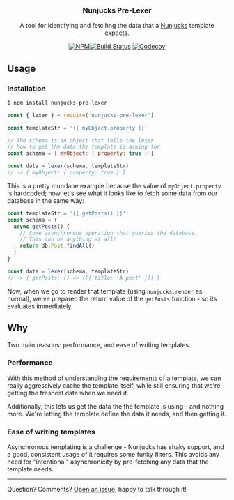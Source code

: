 <h3 align="center">Nunjucks Pre-Lexer</h3>
<p align="center">A tool for identifying and fetcihng the data that a <a href="https://mozilla.github.io/nunjucks">Nunjucks</a> template expects.<p>
<p align="center"><a href="https://npmjs.com/package/nunjucks-pre-lexer"><img src="https://badgen.net/npm/v/nunjucks-pre-lexer" alt="NPM"></a><a href="https://travis-ci.org/JasonEtco/nunjucks-pre-lexer"><img src="https://badgen.now.sh/travis/JasonEtco/nunjucks-pre-lexer" alt="Build Status"></a> <a href="https://codecov.io/gh/JasonEtco/nunjucks-pre-lexer/"><img src="https://badgen.now.sh/codecov/c/github/JasonEtco/nunjucks-pre-lexer" alt="Codecov"></a></p>

## Usage

### Installation

```sh
$ npm install nunjucks-pre-lexer
```

```js
const { lexer } = require('nunjucks-pre-lexer')

const templateStr = '{{ myObject.property }}'

// The schema is an object that tells the lexer
// how to get the data the template is asking for
const schema = { myObject: { property: true } }

const data = lexer(schema, templateStr)
// -> { myObject: { property: true } }
```

This is a pretty mundane example because the value of `myObject.property` is hardcoded; now let's see what it looks like to fetch some data from our database in the same way:

```js
const templateStr = '{{ getPosts() }}'
const schema = {
  async getPosts() {
    // Some asynchronous operation that queries the database.
    // This can be anything at all!
    return db.Post.findAll()
  }
}

const data = lexer(schema, templateStr)
// -> { getPosts: () => ([{ title: 'A post' }]) }
```

Now, when we go to render that template (using `nunjucks.render` as normal), we've prepared the return value of the `getPosts` function - so its evaluates immediately.

## Why

Two main reasons: performance, and ease of writing templates.

### Performance

With this method of understanding the requirements of a template, we can really aggressively cache the template itself, while still ensuring that we're getting the freshest data when we need it.

Additionally, this lets us get the data the the template is using - and nothing more. We're letting the template define the data it needs, and then getting it.

### Ease of writing templates

Asynchronous templating is a challenge - Nunjucks has shaky support, and a good, consistent usage of it requires some funky filters. This avoids any need for "intentional" asynchronicity by pre-fetching any data that the template needs.

---

Question? Comments? [Open an issue](https://github.com/JasonEtco/nunjucks-pre-lexer/issues/new), happy to talk through it!